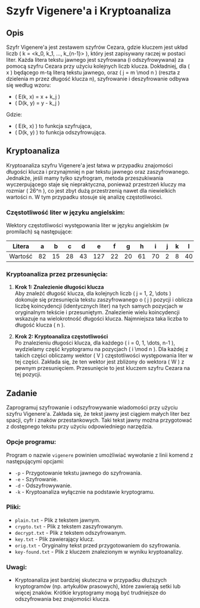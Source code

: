 # Szyfr Vigenere'a i Kryptoanaliza

## Opis

Szyfr Vigenere'a jest zestawem szyfrów Cezara, gdzie kluczem jest układ liczb \( k = <k_0, k_1, ..., k_{n-1}> \), który jest zapisywany raczej w postaci liter. Każda litera tekstu jawnego jest szyfrowana (i odszyfrowywana) za pomocą szyfru Cezara przy użyciu kolejnych liczb klucza. Dokładniej, dla \( x \) będącego m-tą literą tekstu jawnego, oraz \( j = m \mod n \) (reszta z dzielenia m przez długość klucza n), szyfrowanie i deszyfrowanie odbywa się według wzoru:

- \( E(k, x) = x + k_j \)
- \( D(k, y) = y - k_j \)

Gdzie:
- \( E(k, x) \) to funkcja szyfrująca,
- \( D(k, y) \) to funkcja odszyfrowująca.

## Kryptoanaliza

Kryptoanaliza szyfru Vigenere'a jest łatwa w przypadku znajomości długości klucza i przynajmniej n par tekstu jawnego oraz zaszyfrowanego. Jednakże, jeśli mamy tylko szyfrogram, metoda przeszukiwania wyczerpującego staje się niepraktyczna, ponieważ przestrzeń kluczy ma rozmiar \( 26^n \), co jest zbyt dużą przestrzenią nawet dla niewielkich wartości n. W tym przypadku stosuje się analizę częstotliwości.

### Częstotliwość liter w języku angielskim:

Wektory częstotliwości występowania liter w języku angielskim (w promilach) są następujące:

| Litera | a | b | c | d | e | f | g | h | i | j | k | l | m | n | o | p | q | r | s | t | u | v | w | x | y | z |
|--------|---|---|---|---|---|---|---|---|---|---|---|---|---|---|---|---|---|---|---|---|---|---|---|---|---|---|
| Wartość| 82 | 15 | 28 | 43 | 127 | 22 | 20 | 61 | 70 | 2 | 8 | 40 | 24 | 67 | 75 | 29 | 1 | 60 | 63 | 91 | 28 | 10 | 23 | 1 | 20 | 1 |

### Kryptoanaliza przez przesunięcia:

1. **Krok 1: Znalezienie długości klucza**  
   Aby znaleźć długość klucza, dla kolejnych liczb \( j = 1, 2, \dots \) dokonuje się przesunięcia tekstu zaszyfrowanego o \( j \) pozycji i oblicza liczbę koincydencji (identycznych liter) na tych samych pozycjach w oryginalnym tekście i przesuniętym. Znalezienie wielu koincydencji wskazuje na wielokrotność długości klucza. Najmniejsza taka liczba to długość klucza \( n \).

2. **Krok 2: Kryptoanaliza częstotliwości**  
   Po znalezieniu długości klucza, dla każdego \( i = 0, 1, \dots, n-1 \), wydzielamy część kryptogramu na pozycjach \( i \mod n \). Dla każdej z takich części obliczamy wektor \( V \) częstotliwości występowania liter w tej części. Zakłada się, że ten wektor jest zbliżony do wektora \( W \) z pewnym przesunięciem. Przesunięcie to jest kluczem szyfru Cezara na tej pozycji.

## Zadanie

Zaprogramuj szyfrowanie i odszyfrowywanie wiadomości przy użyciu szyfru Vigenere'a. Zakłada się, że tekst jawny jest ciągiem małych liter bez spacji, cyfr i znaków przestankowych. Taki tekst jawny można przygotować z dostępnego tekstu przy użyciu odpowiedniego narzędzia.

### Opcje programu:

Program o nazwie `vigenere` powinien umożliwiać wywołanie z linii komend z następującymi opcjami:

- `-p` - Przygotowanie tekstu jawnego do szyfrowania.
- `-e` - Szyfrowanie.
- `-d` - Odszyfrowywanie.
- `-k` - Kryptoanaliza wyłącznie na podstawie kryptogramu.

### Pliki:

- `plain.txt` - Plik z tekstem jawnym.
- `crypto.txt` - Plik z tekstem zaszyfrowanym.
- `decrypt.txt` - Plik z tekstem odszyfrowanym.
- `key.txt` - Plik zawierający klucz.
- `orig.txt` - Oryginalny tekst przed przygotowaniem do szyfrowania.
- `key-found.txt` - Plik z kluczem znalezionym w wyniku kryptoanalizy.

### Uwagi:

- Kryptoanaliza jest bardziej skuteczna w przypadku dłuższych kryptogramów (np. artykułów prasowych), które zawierają setki lub więcej znaków. Krótkie kryptogramy mogą być trudniejsze do odszyfrowania bez znajomości klucza.
